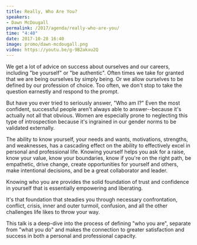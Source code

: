```yaml
---
title: Really, Who Are You?
speakers:
- Dawn McDougall
permalink: /2017/agenda/really-who-are-you/
time: "4:40"
date: 2017-10-28 16:40
image: promo/dawn-mcdougall.png
video: https://youtu.be/g-9B2akxu2Q
---
```


We get a lot of advice on success about ourselves and our careers, including "be yourself" or "be authentic". Often times we take for granted that we are being ourselves by simply being. Or we allow ourselves to be defined by our profession of choice. Too often, we don't stop to take the question earnestly and respond to the prompt.

But have you ever tried to seriously answer, "Who am I?" Even the most confident, successful people aren't always able to answer--because it's actually not all that obvious. Women are especially prone to neglecting this type of introspection because it's ingrained in our gender norms to be validated externally.

The ability to know yourself, your needs and wants, motivations, strengths, and weaknesses, has a cascading effect on the ability to effectively excel in personal and professional life. Knowing yourself helps you ask for a raise, know your value, know your boundaries, know if you're on the right path, be empathetic, drive change, create opportunities for yourself and others, make intentional decisions, and be a great collaborator and leader.

Knowing who you are provides the solid foundation of trust and confidence in yourself that is essentially empowering and liberating.

It's that foundation that steadies you through necessary confrontation, conflict, crisis, inner and outer turmoil, confusion, and all the other challenges life likes to throw your way.

This talk is a deep-dive into the process of defining "who you are", separate from "what you do" and makes the connection to greater satisfaction and success in both a personal and professional capacity.
